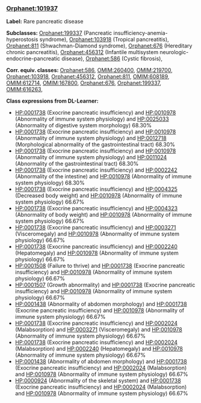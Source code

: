 
### [Orphanet:101937](http://www.orpha.net/ORDO/Orphanet_101937)
**Label:** Rare pancreatic disease

**Subclasses:** [Orphanet:199337](http://www.orpha.net/ORDO/Orphanet_199337) (Pancreatic insufficiency-anemia-hyperostosis syndrome), [Orphanet:103918](http://www.orpha.net/ORDO/Orphanet_103918) (Tropical pancreatitis), [Orphanet:811](http://www.orpha.net/ORDO/Orphanet_811) (Shwachman-Diamond syndrome), [Orphanet:676](http://www.orpha.net/ORDO/Orphanet_676) (Hereditary chronic pancreatitis), [Orphanet:456312](http://www.orpha.net/ORDO/Orphanet_456312) (Infantile multisystem neurologic-endocrine-pancreatic disease), [Orphanet:586](http://www.orpha.net/ORDO/Orphanet_586) (Cystic fibrosis), 

**Corr. equiv. classes:** [Orphanet:586](http://www.orpha.net/ORDO/Orphanet_586), [OMIM:260400](http://purl.obolibrary.org/obo/OMIM_260400), [OMIM:219700](http://purl.obolibrary.org/obo/OMIM_219700), [Orphanet:103918](http://www.orpha.net/ORDO/Orphanet_103918), [Orphanet:456312](http://www.orpha.net/ORDO/Orphanet_456312), [Orphanet:811](http://www.orpha.net/ORDO/Orphanet_811), [OMIM:608189](http://purl.obolibrary.org/obo/OMIM_608189), [OMIM:612714](http://purl.obolibrary.org/obo/OMIM_612714), [OMIM:167800](http://purl.obolibrary.org/obo/OMIM_167800), [Orphanet:676](http://www.orpha.net/ORDO/Orphanet_676), [Orphanet:199337](http://www.orpha.net/ORDO/Orphanet_199337), [OMIM:616263](http://purl.obolibrary.org/obo/OMIM_616263), 

**Class expressions from DL-Learner:**

- [HP:0001738](http://purl.obolibrary.org/obo/HP_0001738) (Exocrine pancreatic insufficiency) and [HP:0010978](http://purl.obolibrary.org/obo/HP_0010978) (Abnormality of immune system physiology) and [HP:0025033](http://purl.obolibrary.org/obo/HP_0025033) (Abnormality of digestive system morphology) 68.30%
- [HP:0001738](http://purl.obolibrary.org/obo/HP_0001738) (Exocrine pancreatic insufficiency) and [HP:0010978](http://purl.obolibrary.org/obo/HP_0010978) (Abnormality of immune system physiology) and [HP:0012718](http://purl.obolibrary.org/obo/HP_0012718) (Morphological abnormality of the gastrointestinal tract) 68.30%
- [HP:0001738](http://purl.obolibrary.org/obo/HP_0001738) (Exocrine pancreatic insufficiency) and [HP:0010978](http://purl.obolibrary.org/obo/HP_0010978) (Abnormality of immune system physiology) and [HP:0011024](http://purl.obolibrary.org/obo/HP_0011024) (Abnormality of the gastrointestinal tract) 68.30%
- [HP:0001738](http://purl.obolibrary.org/obo/HP_0001738) (Exocrine pancreatic insufficiency) and [HP:0002242](http://purl.obolibrary.org/obo/HP_0002242) (Abnormality of the intestine) and [HP:0010978](http://purl.obolibrary.org/obo/HP_0010978) (Abnormality of immune system physiology) 68.30%
- [HP:0001738](http://purl.obolibrary.org/obo/HP_0001738) (Exocrine pancreatic insufficiency) and [HP:0004325](http://purl.obolibrary.org/obo/HP_0004325) (Decreased body weight) and [HP:0010978](http://purl.obolibrary.org/obo/HP_0010978) (Abnormality of immune system physiology) 66.67%
- [HP:0001738](http://purl.obolibrary.org/obo/HP_0001738) (Exocrine pancreatic insufficiency) and [HP:0004323](http://purl.obolibrary.org/obo/HP_0004323) (Abnormality of body weight) and [HP:0010978](http://purl.obolibrary.org/obo/HP_0010978) (Abnormality of immune system physiology) 66.67%
- [HP:0001738](http://purl.obolibrary.org/obo/HP_0001738) (Exocrine pancreatic insufficiency) and [HP:0003271](http://purl.obolibrary.org/obo/HP_0003271) (Visceromegaly) and [HP:0010978](http://purl.obolibrary.org/obo/HP_0010978) (Abnormality of immune system physiology) 66.67%
- [HP:0001738](http://purl.obolibrary.org/obo/HP_0001738) (Exocrine pancreatic insufficiency) and [HP:0002240](http://purl.obolibrary.org/obo/HP_0002240) (Hepatomegaly) and [HP:0010978](http://purl.obolibrary.org/obo/HP_0010978) (Abnormality of immune system physiology) 66.67%
- [HP:0001508](http://purl.obolibrary.org/obo/HP_0001508) (Failure to thrive) and [HP:0001738](http://purl.obolibrary.org/obo/HP_0001738) (Exocrine pancreatic insufficiency) and [HP:0010978](http://purl.obolibrary.org/obo/HP_0010978) (Abnormality of immune system physiology) 66.67%
- [HP:0001507](http://purl.obolibrary.org/obo/HP_0001507) (Growth abnormality) and [HP:0001738](http://purl.obolibrary.org/obo/HP_0001738) (Exocrine pancreatic insufficiency) and [HP:0010978](http://purl.obolibrary.org/obo/HP_0010978) (Abnormality of immune system physiology) 66.67%
- [HP:0001438](http://purl.obolibrary.org/obo/HP_0001438) (Abnormality of abdomen morphology) and [HP:0001738](http://purl.obolibrary.org/obo/HP_0001738) (Exocrine pancreatic insufficiency) and [HP:0010978](http://purl.obolibrary.org/obo/HP_0010978) (Abnormality of immune system physiology) 66.67%
- [HP:0001738](http://purl.obolibrary.org/obo/HP_0001738) (Exocrine pancreatic insufficiency) and [HP:0002024](http://purl.obolibrary.org/obo/HP_0002024) (Malabsorption) and [HP:0003271](http://purl.obolibrary.org/obo/HP_0003271) (Visceromegaly) and [HP:0010978](http://purl.obolibrary.org/obo/HP_0010978) (Abnormality of immune system physiology) 66.67%
- [HP:0001738](http://purl.obolibrary.org/obo/HP_0001738) (Exocrine pancreatic insufficiency) and [HP:0002024](http://purl.obolibrary.org/obo/HP_0002024) (Malabsorption) and [HP:0002240](http://purl.obolibrary.org/obo/HP_0002240) (Hepatomegaly) and [HP:0010978](http://purl.obolibrary.org/obo/HP_0010978) (Abnormality of immune system physiology) 66.67%
- [HP:0001438](http://purl.obolibrary.org/obo/HP_0001438) (Abnormality of abdomen morphology) and [HP:0001738](http://purl.obolibrary.org/obo/HP_0001738) (Exocrine pancreatic insufficiency) and [HP:0002024](http://purl.obolibrary.org/obo/HP_0002024) (Malabsorption) and [HP:0010978](http://purl.obolibrary.org/obo/HP_0010978) (Abnormality of immune system physiology) 66.67%
- [HP:0000924](http://purl.obolibrary.org/obo/HP_0000924) (Abnormality of the skeletal system) and [HP:0001738](http://purl.obolibrary.org/obo/HP_0001738) (Exocrine pancreatic insufficiency) and [HP:0002024](http://purl.obolibrary.org/obo/HP_0002024) (Malabsorption) and [HP:0010978](http://purl.obolibrary.org/obo/HP_0010978) (Abnormality of immune system physiology) 66.67%


